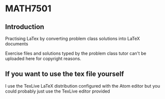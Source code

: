 # MATH7501

## Introduction 
Practising LaTex by converting problem class solutions into LaTeX documents

Exercise files and solutions typed by the problem class tutor can't be uploaded here for copyright reasons. 

## If you want to use the tex file yourself 
I use the TexLive LaTeX distribution configured with the Atom editor but you could probably just use the TexLive editor provided 
